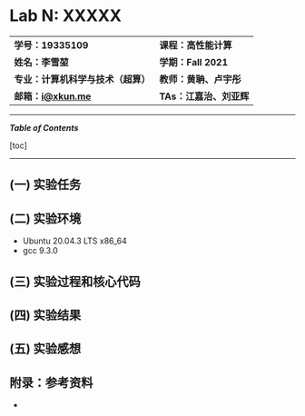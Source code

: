 # Lab N: XXXXX

|                                    |                         |
| :--------------------------------- | :---------------------- |
| **学号：19335109**                 | **课程：高性能计算**    |
| **姓名：李雪堃**                   | **学期：Fall 2021**     |
| **专业：计算机科学与技术（超算）** | **教师：黄聃、卢宇彤**  |
| **邮箱：i@xkun.me**                | **TAs：江嘉治、刘亚辉** |

---

***Table of Contents***

[toc]

---

## (一) 实验任务







## (二) 实验环境

- Ubuntu 20.04.3 LTS x86_64
- gcc 9.3.0





## (三) 实验过程和核心代码









## (四) 实验结果







## (五) 实验感想







## 附录：参考资料

- 
